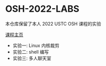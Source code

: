 # OSH-2022-LABS

本仓库保留了本人 2022 USTC OSH 课程的实验

[课程主页](https://osh-2022.github.io/)

- 实验一: Linux 内核裁剪
- 实验二: shell 编写
- 实验三: 多人聊天室
